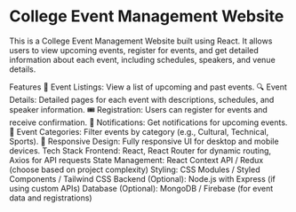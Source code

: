 # College Event Management Website <br>
This is a College Event Management Website built using React. It allows users to view upcoming events, register for events, and get detailed information about each event, including schedules, speakers, and venue details.

Features
📅 Event Listings: View a list of upcoming and past events.
🔍 Event Details: Detailed pages for each event with descriptions, schedules, and speaker information.
🎟️ Registration: Users can register for events and receive confirmation.
🔔 Notifications: Get notifications for upcoming events.
📌 Event Categories: Filter events by category (e.g., Cultural, Technical, Sports).
📱 Responsive Design: Fully responsive UI for desktop and mobile devices.
Tech Stack
Frontend: React, React Router for dynamic routing, Axios for API requests
State Management: React Context API / Redux (choose based on project complexity)
Styling: CSS Modules / Styled Components / Tailwind CSS
Backend (Optional): Node.js with Express (if using custom APIs)
Database (Optional): MongoDB / Firebase (for event data and registrations)
